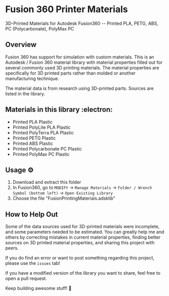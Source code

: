 # Fusion 360 Printer Materials
3D-Printed Materials for Autodesk Fusion360 -- Printed PLA, PETG, ABS, PC (Polycarbonate), PolyMax PC

## Overview
Fusion 360 has support for simulation with custom materials. This is an Autodesk / Fusion 360 material library with material properties filled out for several commonly used 3D printing materials. The material properties are specifically for 3D printed parts rather than molded or another manufacturing technique.

The material data is from research using 3D-printed parts. Sources are listed in the library.

## Materials in this library :electron:
* Printed PLA Plastic
* Printed PolyLite PLA Plastic
* Printed PolyTerra PLA Plastic
* Printed PETG Plastic
* Printed ABS Plastic
* Printed Polycarbonate PC Plastic
* Printed PolyMax PC Plastic

## Usage ⚙️
1. Download and extract this folder
2. In Fusion360, go to `MODIFY` -> `Manage Materials` -> `Folder / Wrench Symbol (bottom left)` -> `Open Existing Library`
3. Choose the file "FusionPrintingMaterials.adsklib"

## How to Help Out
Some of the data sources used for 3D-printed materials were incomplete, and some parameters needed to be estimated. You can greatly help me and others by correcting mistakes in current material properties, finding better sources on 3D printed material properties, and sharing this project with peers. 

If you do find an error or want to post something regarding this project, please use the `issues` tab!

If you have a modified version of the library you want to share, feel free to open a pull request.

Keep building awesome stuff! 🚀
